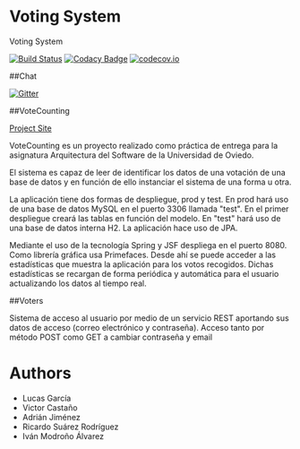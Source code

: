 # Voting System

Voting System

[![Build Status](https://travis-ci.org/Arquisoft/Voting_4a.svg?branch=master)](https://travis-ci.org/Arquisoft/Voting_4a)
[![Codacy Badge](https://api.codacy.com/project/badge/grade/f0ab4c8359fd4548ab373ae93ab8706a)](https://www.codacy.com/app/jelabra/Voting_4a)
[![codecov.io](https://codecov.io/github/Arquisoft/Voting_4a/coverage.svg?branch=master)](https://codecov.io/github/Arquisoft/Voting_4a?branch=master)

##Chat

[![Gitter](https://badges.gitter.im/Arquisoft/Voting_4a.svg)](https://gitter.im/Arquisoft/Voting_4a?utm_source=badge&utm_medium=badge&utm_campaign=pr-badge)

##VoteCounting

[Project Site](http://arquisoft.github.io/VoteCounting_4a/)


VoteCounting es un proyecto realizado como práctica de entrega para la asignatura Arquitectura del Software de la Universidad de Oviedo.

El sistema es capaz de leer de identificar los datos de una votación de una base de datos y en función de ello instanciar el sistema de una forma u otra.

La aplicación tiene dos formas de despliegue, prod y test. En prod hará uso de una base de datos MySQL en el puerto 3306 llamada "test". En el primer despliegue creará las tablas en función del modelo. En "test" hará uso de una base de datos interna H2. La aplicación hace uso de JPA.

Mediante el uso de la tecnología Spring y JSF despliega en el puerto 8080. Como librería gráfica usa Primefaces. Desde ahí se puede acceder a las estadísticas que muestra la aplicación para los votos recogidos. Dichas estadísticas se recargan de forma periódica y automática para el usuario actualizando los datos al tiempo real.


##Voters

Sistema de acceso al usuario por medio de un servicio REST aportando sus datos de acceso (correo electrónico y contraseña). Acceso tanto por método POST como GET a cambiar contraseña y email


# Authors

* Lucas García
* Victor Castaño
* Adrián Jiménez
* Ricardo Suárez Rodríguez
* Iván Modroño Álvarez
